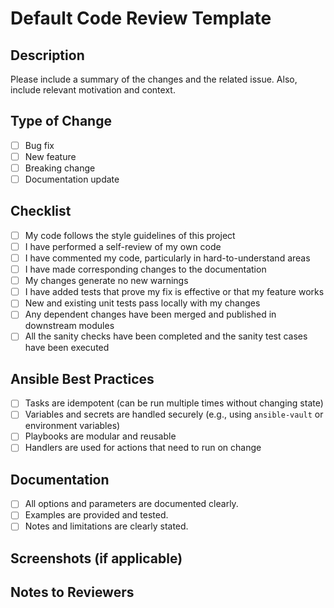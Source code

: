 # Default Code Review Template

## Description
Please include a summary of the changes and the related issue. Also, include relevant motivation and context.

## Type of Change
- [ ] Bug fix
- [ ] New feature
- [ ] Breaking change
- [ ] Documentation update

## Checklist
- [ ] My code follows the style guidelines of this project
- [ ] I have performed a self-review of my own code
- [ ] I have commented my code, particularly in hard-to-understand areas
- [ ] I have made corresponding changes to the documentation
- [ ] My changes generate no new warnings
- [ ] I have added tests that prove my fix is effective or that my feature works
- [ ] New and existing unit tests pass locally with my changes
- [ ] Any dependent changes have been merged and published in downstream modules
- [ ] All the sanity checks have been completed and the sanity test cases have been executed

## Ansible Best Practices
- [ ] Tasks are idempotent (can be run multiple times without changing state)
- [ ] Variables and secrets are handled securely (e.g., using `ansible-vault` or environment variables)
- [ ] Playbooks are modular and reusable
- [ ] Handlers are used for actions that need to run on change

## Documentation
- [ ] All options and parameters are documented clearly.
- [ ] Examples are provided and tested.
- [ ] Notes and limitations are clearly stated.

## Screenshots (if applicable)

## Notes to Reviewers

